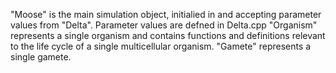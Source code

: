 "Moose" is the main simulation object, initialied in and accepting parameter values from "Delta".
Parameter values are defned in Delta.cpp
"Organism" represents a single organism and contains functions and definitions relevant to the life cycle of a single multicellular organism.
"Gamete" represents a single gamete.

